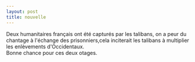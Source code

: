 ```yaml
---
layout: post
title: nouvelle
---
```


<p>Deux humanitaires français ont été capturés par les talibans, on a peur du chantage à l&#39;échange des prisonniers,cela inciterait les talibans à multiplier les enlèvements d&#39;Occidentaux.<br />Bonne chance pour ces deux otages.</p>
